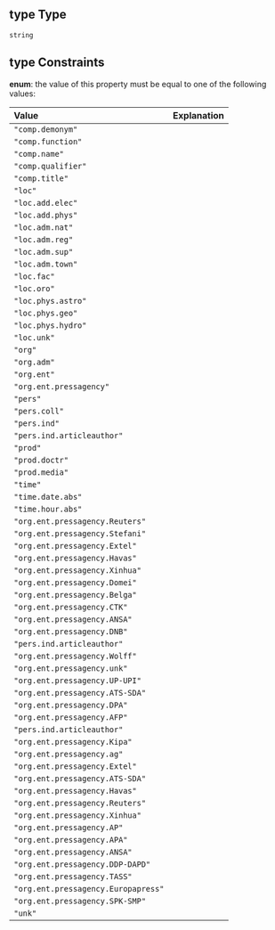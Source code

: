 ## type Type

`string`

## type Constraints

**enum**: the value of this property must be equal to one of the following values:

| Value                               | Explanation |
| :---------------------------------- | :---------- |
| `"comp.demonym"`                    |             |
| `"comp.function"`                   |             |
| `"comp.name"`                       |             |
| `"comp.qualifier"`                  |             |
| `"comp.title"`                      |             |
| `"loc"`                             |             |
| `"loc.add.elec"`                    |             |
| `"loc.add.phys"`                    |             |
| `"loc.adm.nat"`                     |             |
| `"loc.adm.reg"`                     |             |
| `"loc.adm.sup"`                     |             |
| `"loc.adm.town"`                    |             |
| `"loc.fac"`                         |             |
| `"loc.oro"`                         |             |
| `"loc.phys.astro"`                  |             |
| `"loc.phys.geo"`                    |             |
| `"loc.phys.hydro"`                  |             |
| `"loc.unk"`                         |             |
| `"org"`                             |             |
| `"org.adm"`                         |             |
| `"org.ent"`                         |             |
| `"org.ent.pressagency"`             |             |
| `"pers"`                            |             |
| `"pers.coll"`                       |             |
| `"pers.ind"`                        |             |
| `"pers.ind.articleauthor"`          |             |
| `"prod"`                            |             |
| `"prod.doctr"`                      |             |
| `"prod.media"`                      |             |
| `"time"`                            |             |
| `"time.date.abs"`                   |             |
| `"time.hour.abs"`                   |             |
| `"org.ent.pressagency.Reuters"`     |             |
| `"org.ent.pressagency.Stefani"`     |             |
| `"org.ent.pressagency.Extel"`       |             |
| `"org.ent.pressagency.Havas"`       |             |
| `"org.ent.pressagency.Xinhua"`      |             |
| `"org.ent.pressagency.Domei"`       |             |
| `"org.ent.pressagency.Belga"`       |             |
| `"org.ent.pressagency.CTK"`         |             |
| `"org.ent.pressagency.ANSA"`        |             |
| `"org.ent.pressagency.DNB"`         |             |
| `"pers.ind.articleauthor"`          |             |
| `"org.ent.pressagency.Wolff"`       |             |
| `"org.ent.pressagency.unk"`         |             |
| `"org.ent.pressagency.UP-UPI"`      |             |
| `"org.ent.pressagency.ATS-SDA"`     |             |
| `"org.ent.pressagency.DPA"`         |             |
| `"org.ent.pressagency.AFP"`         |             |
| `"pers.ind.articleauthor"`          |             |
| `"org.ent.pressagency.Kipa"`        |             |
| `"org.ent.pressagency.ag"`          |             |
| `"org.ent.pressagency.Extel"`       |             |
| `"org.ent.pressagency.ATS-SDA"`     |             |
| `"org.ent.pressagency.Havas"`       |             |
| `"org.ent.pressagency.Reuters"`     |             |
| `"org.ent.pressagency.Xinhua"`      |             |
| `"org.ent.pressagency.AP"`          |             |
| `"org.ent.pressagency.APA"`         |             |
| `"org.ent.pressagency.ANSA"`        |             |
| `"org.ent.pressagency.DDP-DAPD"`    |             |
| `"org.ent.pressagency.TASS"`        |             |
| `"org.ent.pressagency.Europapress"` |             |
| `"org.ent.pressagency.SPK-SMP"`     |             |
| `"unk"`                             |             |
